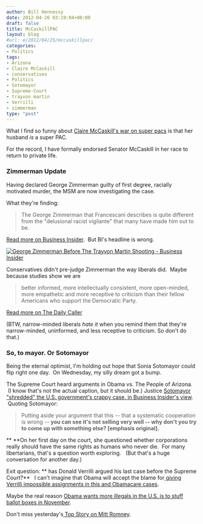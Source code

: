```yaml
---
author: Bill Hennessy
date: 2012-04-26 03:19:04+00:00
draft: false
title: McCaskillPAC
layout: blog
#url: e/2012/04/25/mccaskillpac/
categories:
- Politics
tags:
- Arizona
- Claire McCaskill
- conservatives
- Politics
- Sotomayor
- Supreme-Court
- trayvon martin
- Verrilli
- zimmerman
type: "post"
---
```


What I find so funny about [Claire McCaskill's war on super pacs](https://www.washingtonpost.com/politics/sen-claire-mccaskill-takes-fight-to-super-pacs-as-missouri-swings-farther-right/2012/04/22/gIQAqoAmaT_story.html) is that her husband _is_ a super PAC.

For the record, I have formally endorsed Senator McCaskill in her race to return to private life.


### Zimmerman Update


Having declared George Zimmerman guilty of first degree, racially motivated murder, the MSM are now investigating the case.

What they're finding:


> The George Zimmerman that Francescani describes is quite different from the "delusional racist vigilante" that many have made him out to be.


[Read more on Business Insider](https://www.businessinsider.com/george-zimmerman-before-the-trayvon-martin-shooting-2012-4#ixzz1t79Gxl9a).  But BI's headline is wrong.

[![George Zimmerman Before The Trayvon Martin Shooting - Business Insider](https://ludicrite.files.wordpress.com/2012/04/george-zimmerman-before-the-trayvon-martin-shooting-business-insider.png)
](https://ludicrite.files.wordpress.com/2012/04/george-zimmerman-before-the-trayvon-martin-shooting-business-insider.png)

Conservatives didn't pre-judge Zimmerman the way liberals did.  Maybe because studies show we are


> better informed, more intellectually consistent, more open-minded, more empathetic and more receptive to criticism than their fellow Americans who support the Democratic Party.

[Read more on The Daily Caller](https://dailycaller.com/2012/04/22/science-say-gop-voters-better-informed-open-minded/#ixzz1t7AzVw4U)


(BTW, narrow-minded liberals _hate it_ when you remind them that they're narrow-minded, uninformed, and less receptive to criticism. So don't do that.)


### So, to mayor. Or Sotomayor


Being the eternal optimist, I'm holding out hope that Sonia Sotomayor could flip right one day.  On Wednesday, my silly dream got a bump.

The Supreme Court heard arguments in Obama vs. The People of Arizona.  (I know that's not the actual caption, but it should be.) Justice [Sotomayor "shredded" the U.S. government's crappy case, in Business Insider's view](https://www.businessinsider.com/arizona-immigration-law-arguments-shredded-even-by-liberal-justices-2012-4).  Quoting Sotomayor:


> Putting aside your argument that this -- that a systematic cooperation is wrong -- **you can see it's not selling very well -- why don't you try to come up with something else? [emphasis original].**


**
**On her first day on the court, she questioned whether corporations really should have the same rights as humans who never die.  For many libertarians, that's a question worth exploring.   (But that's a huge conversation for another day.)

Exit question: ** has Donald Verrilli argued his last case before the Supreme Court?**   I can't imagine that Obama will accept the blame for[ giving Verrilli impossible assignments in this and Obamacare cases](https://hennessysview.com/2012/03/27/why-people-are-being-unfair-to-donal-verrilli/).

Maybe the real reason [Obama wants more illegals in the U.S. is to stuff ballot boxes in November](https://hennessysview.com/2012/04/22/democrats-committed-massive-vote-fraud-in-2008-theyll-do-it-again-in-2012-and-few-people-care/).

Don't miss yesterday's[ Top Story on Mitt Romney](https://hennessysview.com/2012/04/24/mitt-romney-shut-down-a-company-over-a-young-woman/).
